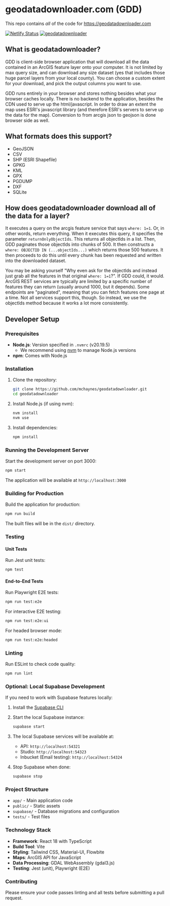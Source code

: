 # geodatadownloader.com (GDD)

This repo contains _all_ of the code for <https://geodatadownloader.com>

[![Netlify Status](https://api.netlify.com/api/v1/badges/55727701-8ed9-4074-8a16-829dcb4601db/deploy-status)](https://app.netlify.com/sites/geodatadownloader/deploys)
[![geodatadownloader](https://img.shields.io/endpoint?url=https://dashboard.cypress.io/badge/detailed/8tricd/master&style=flat&logo=cypress)](https://dashboard.cypress.io/projects/8tricd/runs)

## What is geodatadownloader?

GDD is client-side browser application that will download all the data contained
in an ArcGIS feature layer onto your computer.
It is not limited by max query size, and can download any size dataset
(yes that includes those huge parcel layers from your local county).
You can choose a custom extent for your download, and pick the output columns you want to use.

GDD runs entirely in your browser and stores nothing besides what your
browser caches locally. There is no backend to the application,
besides the CDN used to serve up the html/javascript.
In order to draw an extent the map uses ESRI's javascript library
(and therefore ESRI's servers to serve up the data for the map).
Conversion to from arcgis json to geojson is done browser side as well.

## What formats does this support?

- GeoJSON
- CSV
- SHP (ESRI Shapefile)
- GPKG
- KML
- GPX
- PGDUMP
- DXF
- SQLite

## How does geodatadownloader download all of the data for a layer?

It executes a query on the arcgis feature service that says `where: 1=1`.
Or, in other words, return everything. When it executes this query, it specifies the parameter `returnOnlyObjectIds`.
This returns all objectIds in a list.
Then, GDD paginates those objectIds into chunks of 500.
It then constructs a `where: OBJECTID IN (...objectIds...)` which returns those 500 features.
It then proceeds to do this until every chunk has been requested and written into the downloaded dataset.

You may be asking yourself "Why even ask for the objectIds and instead just grab all the features in that original `where: 1=1`?".
If GDD could, it would. ArcGIS REST services are typically are limited by a specific number of features they can return (usually around 1000, but it depends).
Some endpoints are "paginated", meaning that you can fetch features one page at a time. Not all services support this, though.
So instead, we use the objectIds method because it works a lot more consistently.

## Developer Setup

### Prerequisites

- **Node.js**: Version specified in `.nvmrc` (v20.19.5)
  - We recommend using [nvm](https://github.com/nvm-sh/nvm) to manage Node.js versions
- **npm**: Comes with Node.js

### Installation

1. Clone the repository:
   ```bash
   git clone https://github.com/mchaynes/geodatadownloader.git
   cd geodatadownloader
   ```

2. Install Node.js (if using nvm):
   ```bash
   nvm install
   nvm use
   ```

3. Install dependencies:
   ```bash
   npm install
   ```

### Running the Development Server

Start the development server on port 3000:

```bash
npm start
```

The application will be available at `http://localhost:3000`

### Building for Production

Build the application for production:

```bash
npm run build
```

The built files will be in the `dist/` directory.

### Testing

#### Unit Tests

Run Jest unit tests:

```bash
npm test
```

#### End-to-End Tests

Run Playwright E2E tests:

```bash
npm run test:e2e
```

For interactive E2E testing:

```bash
npm run test:e2e:ui
```

For headed browser mode:

```bash
npm run test:e2e:headed
```

### Linting

Run ESLint to check code quality:

```bash
npm run lint
```

### Optional: Local Supabase Development

If you need to work with Supabase features locally:

1. Install the [Supabase CLI](https://supabase.com/docs/guides/cli)

2. Start the local Supabase instance:
   ```bash
   supabase start
   ```

3. The local Supabase services will be available at:
   - API: `http://localhost:54321`
   - Studio: `http://localhost:54323`
   - Inbucket (Email testing): `http://localhost:54324`

4. Stop Supabase when done:
   ```bash
   supabase stop
   ```

### Project Structure

- `app/` - Main application code
- `public/` - Static assets
- `supabase/` - Database migrations and configuration
- `tests/` - Test files

### Technology Stack

- **Framework**: React 18 with TypeScript
- **Build Tool**: Vite
- **Styling**: Tailwind CSS, Material-UI, Flowbite
- **Maps**: ArcGIS API for JavaScript
- **Data Processing**: GDAL WebAssembly (gdal3.js)
- **Testing**: Jest (unit), Playwright (E2E)

### Contributing

Please ensure your code passes linting and all tests before submitting a pull request.
